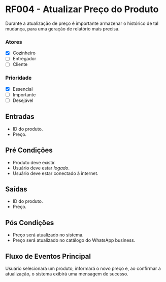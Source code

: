 # RF004 - Atualizar Preço do Produto

Durante a atualização de preço é importante armazenar o histórico de tal mudança, para uma geração de relatório mais precisa.

### Atores

* [x] Cozinheiro
* [ ] Entregador
* [ ] Cliente

### Prioridade

* [x] Essencial
* [ ] Importante
* [ ] Desejável

## Entradas

* ID do produto.
* Preço.

## Pré Condições

* Produto deve existir.
* Usuário deve estar _logado_.
* Usuário deve estar conectado à internet.

## Saídas

* ID do produto.
* Preço.

## Pós Condições

* Preço será atualizado no sistema.
* Preço será atualizado no catálogo do WhatsApp business.

## Fluxo de Eventos Principal

Usuário selecionará um produto, informará o novo preço e, ao confirmar a atualização, o sistema exibirá uma mensagem de sucesso.

